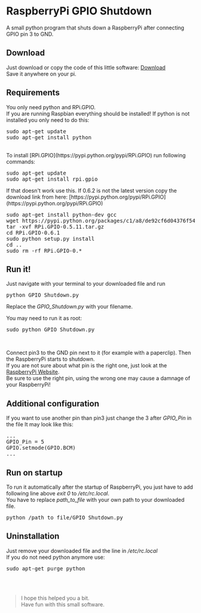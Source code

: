 # RaspberryPi GPIO Shutdown
A small python program that shuts down a RaspberryPi after connecting GPIO pin 3 to GND.


## Download
Just download or copy the code of this little software: [Download](https://github.com/Felix-Franz/RaspberryPi-GPIO-Shutdown/blob/master/GPIO_Shutdown.py) <br>
Save it anywhere on your pi.


## Requirements
You only need python and RPi.GPIO.<br>
If you are running Raspbian everything should be installed!
If python is not installed you only need to do this:
<pre>
sudo apt-get update
sudo apt-get install python
</pre>
<br>
To install [RPi.GPIO](https://pypi.python.org/pypi/RPi.GPIO) run following commands:
<pre>
sudo apt-get update
sudo apt-get install rpi.gpio
</pre>
If that doesn't work use this.
If 0.6.2 is not the latest version copy the download link from here: [https://pypi.python.org/pypi/RPi.GPIO](https://pypi.python.org/pypi/RPi.GPIO)
<pre>
sudo apt-get install python-dev gcc
wget https://pypi.python.org/packages/c1/a8/de92cf6d04376f541ce250de420f4fe7cbb2b32a7128929a600bc89aede5/RPi.GPIO-0.6.2.tar.gz
tar -xvf RPi.GPIO-0.5.11.tar.gz
cd RPi.GPIO-0.6.1
sudo python setup.py install
cd ..
sudo rm -rf RPi.GPIO-0.*
</pre>


## Run it!
Just navigate with your terminal to your downloaded file and run
<pre>python GPIO_Shutdown.py</pre>
 Replace the _GPIO_Shutdown.py_ with your filename.
 
 You may need to run it as root:
 <pre>sudo python GPIO_Shutdown.py</pre>
 <br>
 
Connect pin3 to the GND pin next to it (for example with a paperclip). Then the RaspberryPi starts to shutdown.<br>
If you are not sure about what pin is the right one, just look at the [RaspberryPi Website](https://www.raspberrypi.org/documentation/usage/gpio-plus-and-raspi2/README.md).<br>
Be sure to use the right pin, using the wrong one may cause a damnage of your RaspberryPi!


## Additional configuration
If you want to use another pin than pin3 just change the 3 after _GPIO_Pin_ in the file
It may look like this:
<pre>
...
GPIO_Pin = 5
GPIO.setmode(GPIO.BCM)
...
</pre>


## Run on startup
To run it automatically after the startup of RaspberryPi, you just have to add following line above _exit 0_ to _/etc/rc.local_.<br>
You have to replace _path\_to\_file_ with your own path to your downloaded file.
<pre>python /path_to_file/GPIO_Shutdown.py</pre>


## Uninstallation
Just remove your downloaded file and the line in _/etc/rc.local_<br>
If you do not need python anymore use:
<pre>sudo apt-get purge python</pre>


<br><br>
> I hope this helped you a bit.<br>
> Have fun with this small software.
